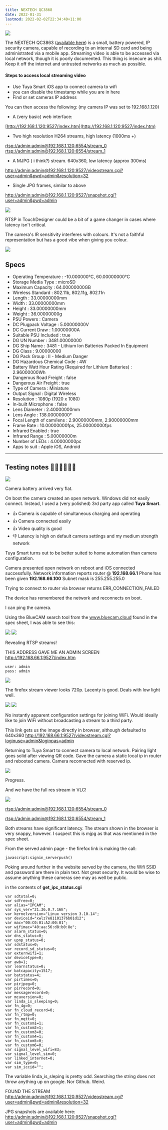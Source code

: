 ```yaml
---
title: NEXTECH QC3868
date: 2022-01-31
lastmod: 2022-02-02T22:34:40+11:00
---
```



![](assets/Pasted%20image%2020220129143605.png)



The NEXTECH QC3863 ([available here](https://www.jaycar.com.au/miniature-1080p-wifi-ip-camera-with-rechargeable-battery-and-ir-leds-for-night-vision/p/QC3863)) is a small, battery powered, IP security camera, capable of recording to an internal SD card and being administrated via a mobile app.  Streaming video is able to be accessed via local network, though it is poorly documented.  This thing is insecure as shit.  Keep it off the internet and untrusted networks as much as possible.

#### Steps to access local streaming video
- Use Tuya Smart iOS app to connect camera to wifi
- you can disable the timestamp while you are in here
- Find or set cameras IP address

You can then access the following:
(my camera IP was set to 192.168.1.120)

- A (very basic) web interface:

[http://192.168.1.120:9527/index.htm](http://192.168.1.120:9527/index.htm)

- Two high resolution H264 streams, high latency (1000ms +) 

[rtsp://admin:admin@192.168.1.120:6554/stream_0](rtsp://admin:admin@192.168.1.120:6554/stream_0)
[rtsp://admin:admin@192.168.1.120:6554/stream_1](rtsp://admin:admin@192.168.1.120:6554/stream_1)

- A MJPG ( i think?) stream.  640x360, low latency (approx 300ms)

[http://admin:admin@192.168.1.120:9527/videostream.cgi?user=admin&pwd=admin&resolution=32](http://admin:admin@192.168.1.120:9527/videostream.cgi?user=admin&pwd=admin&resolution=32)

- Single JPG frames, similar to above

[http://admin:admin@192.168.1.120:9527/snapshot.cgi?user=admin&pwd=admin](http://admin:admin@192.168.1.120:9527/snapshot.cgi?user=admin&pwd=admin)


![](assets/Pasted%20image%2020220129212255.png)

RTSP in TouchDesigner could be a bit of a game changer in cases where latency isn't critical.


The camera's IR sensitivity interferes with colours. It's not a faithful representation but has a good vibe when giving you colour.

![](assets/Pasted%20image%2020220129232525.png)


## Specs
- Operating Temperature : -10.000000°C, 60.00000000°C
- Storage Media Type : microSD
- Maximum Capacity : 64.00000000GB
- Wireless Standard : 802.11b, 802.11g, 802.11n
- Length : 33.00000000mm
- Width : 33.00000000mm
- Height : 33.00000000mm
- Weight : 36.00000000g
- PSU Powers : Camera
- DC Plugpack Voltage : 5.00000000V
- DC Current Draw : 1.00000000A
- Suitable PSU Included : true
- DG UN Number : 3481.00000000
- DG Ship Name : 3481 - Lithium Ion Batteries Packed In Equipment
- DG Class : 9.00000000
- DG Pack Group : II - Medium Danger
- DG Hazardous Chemical Code : 4W
- Battery Watt Hour Rating (Required for Lithium Batteries) : 2.96000000Wh
- Dangerous Road Freight : false
- Dangerous Air Freight : true
- Type of Camera : Miniature
- Output Signal : Digital Wireless
- Resolution : 1080p (1920 x 1080)
- In-built Microphone : false
- Lens Diameter : 2.40000000mm
- Lens Angle : 138.00000000°
- Focal Length of cam/lens : 2.90000000mm, 2.90000000mm
- Frame Rate : 10.00000000fps, 25.00000000fps
- Infrared Enabled : true
- Infrared Range : 5.00000000m
- Number of LEDs : 4.00000000pc
- Apps to suit : Apple iOS, Android

---

## Testing notes 🐉🐉🐉🐉🐉🐉


![](assets/Pasted%20image%2020220129175619.png)

Camera battery arrived very flat.  

On boot the camera created an open network.  Windows did not easily connect.  Instead, I used a (very polished) 3rd party app called **Tuya Smart**.

- 👍 Camera is capable of simultaneous charging and operating
- 👍 Camera connected easily  
- 👍 Video quality is good
- 👎 Latency is high on default camera settings and  my medium strength network

Tuya Smart turns out to be better suited to home automation than camera configuration.

Camera presented open network on reboot and iOS connected successfully.
Network information reports router @ **192.168.66.1**
Phone has been given  **192.168.66.100**
Subnet mask is 255.255.255.0

Trying to connect to router via browser returns ERR_CONNECTION_FAILED 

The device has remembered the network and reconnects on boot.

I can ping the camera.

Using the BlueCAM search tool from the www.bluecam.cloud found in the spec sheet, I was able to see this:

![](assets/Pasted%20image%2020220129193822.png)
 ![](assets/Pasted%20image%2020220129193858.png)

Revealing RTSP streams!

THIS ADDRESS GAVE ME AN ADMIN SCREEN
http://192.168.66.1:9527/index.htm

```
user: admin
pass: admin
```

![](assets/Pasted%20image%2020220129200015.png)

The firefox stream viewer looks 720p.  Lacenty is good.  Deals with low light well.

![](assets/Pasted%20image%2020220129200135.png)
![](assets/Pasted%20image%2020220129200218.png)

No instantly apparent configuration settings for joining WiFi.
Would ideally like to join WiFi without broadcasting a stream to a third party.

This link gets us the image directly in browser, although defaulted to 640x360
http://192.168.66.1:9527/videostream.cgi?loginuse=admin&loginpas=admin

Returning to Tuya Smart to connect camera to local network.
Pairing light goes solid after viewing QR code.
Gave the camera a static local ip in router and rebooted camera.
Camera reconnected with reserved ip.

![](assets/Pasted%20image%2020220129202750.png)

Progress.

And we have the full res stream in VLC!

![](assets/Pasted%20image%2020220129203154.png)

[rtsp://admin:admin@192.168.1.120:6554/stream_0](rtsp://admin:admin@192.168.1.120:6554/stream_0)

[rtsp://admin:admin@192.168.1.120:6554/stream_1](rtsp://admin:admin@192.168.1.120:6554/stream_1)

Both streams have significant latency.  The stream shown in the browser is very snappy, however.  I suspect this is mjpg as that was mentioned in the spec sheet.

From the served admin page - the firefox link is making the call:
```
javascript:signin_serverpush()
```

Poking around further in the website served by the camera, the Wifi SSID and password are there in plain text.  Not great security.  It would be wise to assume anything these cameras see may as well be public.  

in the contents of **get_ipc_status.cgi**
```
var sdtotal=0;
var sdfree=0;
var alias="IPCAM";
var sys_ver="21.36.0.7.16E";
var kernelversion="Linux version 3.10.14";
var deviceid="xwlz7e81101376b01d12";
var mac="00:C0:01:A2:00:01";
var wifimac="40:aa:56:d8:b0:8e";
var alarm_status=0;
var dns_status=0;
var upnp_status=0;
var sdstatus=0;
var record_sd_status=0;
var externwifi=1;
var devicetype=0;
var awb=1;
var learnstatus=0;
var batcapacity=1517;
var batstatus=4;
var pirtimes=0;
var pirjpeg=0;
var pirrecord=0;
var messagerecord=0;
var mcuversion=0;
var linda_is_sleeping=0;
var fn_4g=0;
var fn_cloud_record=0;
var fn_rtmp=0;
var fn_mqtt=0;
var fn_custom1=1;
var fn_custom2=1;
var fn_custom3=0;
var fn_custom4=1;
var fn_custom5=0;
var fn_custom6=0;
var signal_level_wifi=83;
var signal_level_sim=0;
var linked_internet=0;
var sim_type=0;
var sim_iccid="";
```
The variable linda_is_sleping is pretty odd.  Searching the string does not throw anything up on google.  Nor Github.  Weird. 


FOUND THE STREAM
[http://admin:admin@192.168.1.120:9527/videostream.cgi?user=admin&pwd=admin&resolution=32](http://admin:admin@192.168.1.120:9527/videostream.cgi?user=admin&pwd=admin&resolution=32)

JPG snapshots are available here:
[http://admin:admin@192.168.1.120:9527/snapshot.cgi?user=admin&pwd=admin](http://admin:admin@192.168.1.120:9527/snapshot.cgi?user=admin&pwd=admin)
